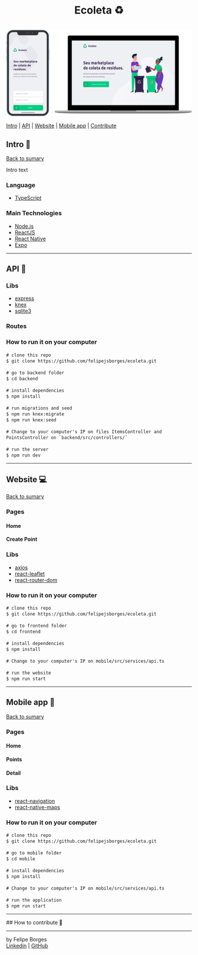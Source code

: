 <div align="center">
	<h1>Ecoleta ♻️</h1>
	<br>
	<img src="/.github/introimg.png" alt="Intro" style="max-width:100%"/>
</div>


[Intro](#intro) | 
[API](#api) | 
[Website](#website) | 
[Mobile app](#mobile-app) | 
[Contribute](#mobile-app)

## Intro :door:
[Back to sumary](#sumary)

Intro text

### Language
- [TypeScript](https://www.typescriptlang.org/docs/home.html)

### Main Technologies
- [Node.js](https://nodejs.org/en/docs/)
- [ReactJS](https://reactjs.org/docs/getting-started.html)
- [React Native](https://reactnative.dev/docs/getting-started)
- [Expo](https://docs.expo.io/)

<hr>

## API 📡

### Libs
- [express]()
- [knex]()
- [sqlite3]()

### Routes

### How to run it on your computer
```
# clone this repo
$ git clone https://github.com/felipejsborges/ecoleta.git

# go to backend folder
$ cd backend

# install dependencies
$ npm install

# run migrations and seed
$ npm run knex:migrate
$ npm run knex:seed

# Change to your computer's IP on files ItemsController and PointsController on `backend/src/controllers/`

# run the server
$ npm run dev
```
<hr>

## Website :computer:
[Back to sumary](#sumary)
### Pages
#### Home
#### Create Point

### Libs
- [axios]()
- [react-leaflet]()
- [react-router-dom]()

### How to run it on your computer
```
# clone this repo
$ git clone https://github.com/felipejsborges/ecoleta.git

# go to frontend folder
$ cd frontend

# install dependencies
$ npm install

# Change to your computer's IP on mobile/src/services/api.ts

# run the website
$ npm run start
```
<hr>

## Mobile app :iphone:
[Back to sumary](#sumary)
### Pages
####  Home
####  Points
####  Detail

### Libs
 - [react-navigation]() 
 - [react-native-maps]()

### How to run it on your computer
```
# clone this repo
$ git clone https://github.com/felipejsborges/ecoleta.git

# go to mobile folder
$ cd mobile

# install dependencies
$ npm install

# Change to your computer's IP on mobile/src/services/api.ts

# run the application
$ npm run start
```
<hr>
## How to contribute 💪

<hr>

by Felipe Borges<br>
[Linkedin](https://www.linkedin.com/in/felipejsborges) | [GitHub](https://github.com/felipejsborges)
